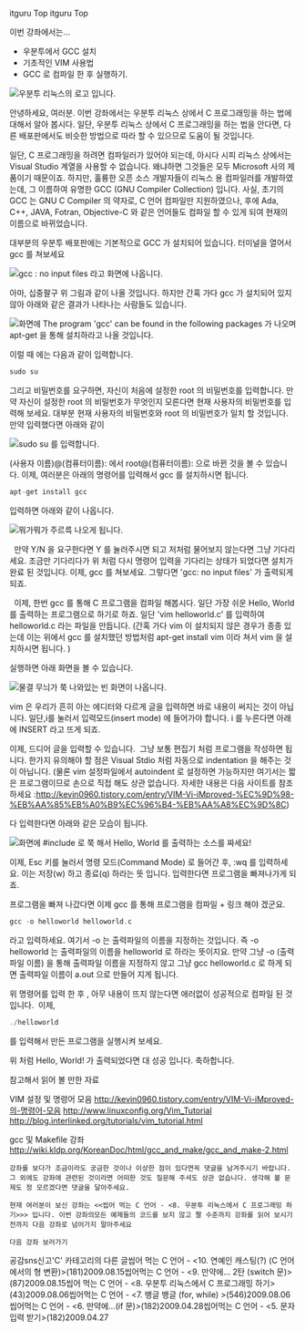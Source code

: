  itguru Top itguru Top

이번 강좌에서는...

* 우분투에서 GCC 설치
* 기초적인 VIM 사용법
* GCC 로 컴파일 한 후 실행하기.


![우분투 리눅스의 로고 입니다.](http://img1.daumcdn.net/thumb/R1920x0/?fname=http%3A%2F%2Fcfile23.uf.tistory.com%2Fimage%2F1721750B4A43B0A903BD87)

안녕하세요, 여러분. 이번 강좌에서는 우분투 리눅스 상에서 C 프로그래밍을 하는 법에 대해서 알아 봅시다. 일단, 우분투 리눅스 상에서 C 프로그래밍을 하는 법을 안다면, 다른 배포판에서도 비슷한 방법으로 따라 할 수 있으므로 도움이 될 것입니다.

일단, C 프로그래밍을 하려면 컴파일러가 있어야 되는데, 아시다 시피 리눅스 상에서는 Visual Studio 계열을 사용할 수 없습니다. 왜냐하면 그것들은 모두 Microsoft 사의 제품이기 때문이죠. 하지만, 훌륭한 오픈 소스 개발자들이 리눅스 용 컴파일러를 개발하였는데, 그 이름하여 유명한 GCC (GNU Compiler Collection) 입니다. 사실, 초기의 GCC 는 GNU C Compiler 의 약자로, C 언어 컴파일만 지원하였으나, 후에 Ada, C++, JAVA, Fotran, Objective-C 와 같은 언어들도 컴파일 할 수 있게 되여 현재의 이름으로 바뀌었습니다.

대부분의 우분투 배포판에는 기본적으로 GCC 가 설치되어 있습니다. 터미널을 열어서 gcc 를 쳐보세요


![gcc : no input files 라고 화면에 나옵니다. ](http://img1.daumcdn.net/thumb/R1920x0/?fname=http%3A%2F%2Fcfile3.uf.tistory.com%2Fimage%2F19169B194A43A2E3E4C0F8)

아마, 십중팔구 위 그림과 같이 나올 것입니다. 하지만 간혹 가다 gcc 가 설치되어 있지 않아 아래와 같은 결과가 나타나는 사람들도 있습니다.


![화면에 The program 'gcc' can be found in the following packages 가 나오며 apt-get 을 통해 설치하라고 나올 것입니다. ](http://img1.daumcdn.net/thumb/R1920x0/?fname=http%3A%2F%2Fcfile22.uf.tistory.com%2Fimage%2F1839C50D4A43A6E30B04B5)

이럴 때 에는 다음과 같이 입력합니다.


```cpp
sudo su
```

그리고 비밀번호를 요구하면, 자신이 처음에 설정한 root 의 비밀번호를 입력합니다. 만약 자신이 설정한 root 의 비밀번호가 무엇인지 모른다면 현재 사용자의 비밀번호를 입력해 보세요. 대부분 현재 사용자의 비밀번호와 root 의 비밀번호가 일치 할 것입니다. 만약 입력했다면 아래와 같이


![sudo su 를 입력합니다. ](http://img1.daumcdn.net/thumb/R1920x0/?fname=http%3A%2F%2Fcfile2.uf.tistory.com%2Fimage%2F1761FA254A43A7F2BEA041)

(사용자 이름)@(컴퓨터이름): 에서 root@(컴퓨터이름): 으로 바뀐 것을 볼 수 있습니다. 이제, 여러분은 아래의 명령어를 입력해서 gcc 를 설치하시면 됩니다.

```cpp
apt-get install gcc
```

입력하면 아래와 같이 나옵니다.


![뭐가뭐가 주르륵 나오게 됩니다. ](http://img1.daumcdn.net/thumb/R1920x0/?fname=http%3A%2F%2Fcfile4.uf.tistory.com%2Fimage%2F12502E254A43A86315AB7A)

  만약 Y/N 을 요구한다면 Y 를 눌러주시면 되고 저처럼 물어보지 않는다면 그냥 기다리세요. 조금만 기다리다가 위 처럼 다시 명령어 입력을 기다리는 상태가 되었다면 설치가 완료 된 것입니다. 이제, gcc 를 쳐보세요. 그렇다면 'gcc: no input files' 가 출력되게 되죠.

  이제, 한번 gcc 를 통해 C 프로그램을 컴파일 해봅시다. 일단 가장 쉬운 Hello, World 를 출력하는 프로그램으로 하기로 하죠. 일단 'vim helloworld.c' 를 입력하여 helloworld.c 라는 파일을 만듭니다. (간혹 가다 vim 이 설치되지 않은 경우가 종종 있는데 이는 위에서 gcc 를 설치했던 방법처럼 apt-get install vim 이라 쳐서 vim 을 설치하시면 됩니다. )



실행하면 아래 화면을 볼 수 있습니다.


![물결 무늬가 쭉 나와있는 빈 화면이 나옵니다. ](http://img1.daumcdn.net/thumb/R1920x0/?fname=http%3A%2F%2Fcfile4.uf.tistory.com%2Fimage%2F185BD0214A43AB0A762264)

vim 은 우리가 흔히 아는 에디터와 다르게 글을 입력하면 바로 내용이 써지는 것이 아닙니다. 일단,i를 눌러서 입력모드(insert mode) 에 들어가야 합니다. i 를 누른다면 아래에 INSERT 라고 뜨게 되죠.



이제, 드디어 글을 입력할 수 있습니다.  그냥 보통 편집기 처럼 프로그램을 작성하면 됩니다. 한가지 유의해야 할 점은 Visual Stdio 처럼 자동으로 indentation 을 해주는 것이 아닙니다. (물론 vim 설정파일에서 autoindent 로 설정하면 가능하지만 여기서는 짧은 프로그램이므로 손으로 직접 해도 상관 없습니다. 자세한 내용은 다음 사이트를 참조하세요 :http://kevin0960.tistory.com/entry/VIM-Vi-iMproved-%EC%9D%98-%EB%AA%85%EB%A0%B9%EC%96%B4-%EB%AA%A8%EC%9D%8C)

다 입력한다면 아래와 같은 모습이 됩니다.


![화면에 #include 로 쭉 해서 Hello, World 를 출력하는 소스를 짜세요!](http://img1.daumcdn.net/thumb/R1920x0/?fname=http%3A%2F%2Fcfile22.uf.tistory.com%2Fimage%2F1543F3194A43AD6968433C)

이제, Esc 키를 눌러서 명령 모드(Command Mode) 로 들어간 후, :wq 를 입력하세요. 이는 저장(w) 하고 종료(q) 하라는 뜻 입니다. 입력한다면 프로그램을 빠져나가게 되죠.

프로그램을 빠져 나갔다면 이제 gcc 를 통해 프로그램을 컴파일 + 링크 해야 겠군요.

```cpp
gcc -o helloworld helloworld.c
```

라고 입력하세요. 여기서 -o 는 출력파일의 이름을 지정하는 것입니다. 즉 -o helloworld 는 출력파일의 이름을 helloworld 로 하라는 뜻이지요. 만약 그냥 -o (출력파일 이름) 을 통해 출력파일 이름을 지정하지 않고 그냥 gcc helloworld.c 로 하게 되면 출력파일 이름이 a.out 으로 만들어 지게 됩니다.



위 명령어를 입력 한 후 , 아무 내용이 뜨지 않는다면 애러없이 성공적으로 컴파일 된 것입니다.  이제,

```cpp
./helloworld
```

를 입력해서 만든 프로그램을 실행시켜 보세요.



위 처럼 Hello, World! 가 출력되었다면 대 성공 입니다. 축하합니다.

참고해서 읽어 볼 만한 자료

VIM 설정 및 명령어 모음
http://kevin0960.tistory.com/entry/VIM-Vi-iMproved-의-명령어-모음
http://www.linuxconfig.org/Vim_Tutorial
http://blog.interlinked.org/tutorials/vim_tutorial.html

gcc 및 Makefile 강좌
http://wiki.kldp.org/KoreanDoc/html/gcc_and_make/gcc_and_make-2.html


```warning
강좌를 보다가 조금이라도 궁금한 것이나 이상한 점이 있다면꼭 댓글을 남겨주시기 바랍니다. 그 외에도 강좌에 관련된 것이라면 어떠한 것도 질문해 주셔도 상관 없습니다. 생각해 볼 문제도 정 모르겠다면 댓글을 달아주세요.

현재 여러분이 보신 강좌는 <<씹어 먹는 C 언어 - <8. 우분투 리눅스에서 C 프로그래밍 하기>>> 입니다. 이번 강좌의모든 예제들의 코드를 보지 않고 짤 수준까지 강좌를 읽어 보시기 전까지 다음 강좌로 넘어가지 말아주세요

다음 강좌 보러가기

```


공감sns신고'C' 카테고리의 다른 글씹어 먹는 C 언어 - <10. 연예인 캐스팅(?) (C 언어에서의 형 변환)>(181)2009.08.15씹어먹는 C 언어 - <9. 만약에... 2탄 (switch 문)>(87)2009.08.15씹어 먹는 C 언어 - <8. 우분투 리눅스에서 C 프로그래밍 하기>(43)2009.08.06씹어먹는 C 언어 - <7. 뱅글 뱅글 (for, while) >(546)2009.08.06씹어먹는 C 언어 - <6. 만약에...(if 문)>(182)2009.04.28씹어먹는 C 언어 - <5. 문자 입력 받기>(182)2009.04.27

